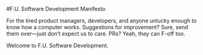 #F.U. Software Development Manifesto

For the tired product managers, developers, and anyone unlucky enough to know how a computer works. Suggestions for improvement? Sure, send them over—just don’t expect us to care. PRs? Yeah, they can F-off too.

Welcome to F.U. Software Development.
